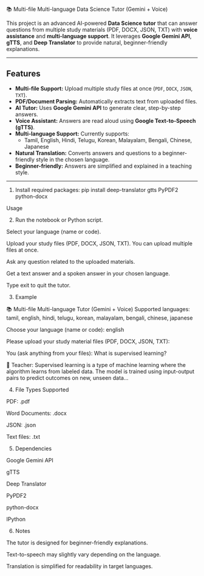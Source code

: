 📚 Multi-file Multi-language Data Science Tutor (Gemini + Voice)

This project is an advanced AI-powered **Data Science tutor** that can answer questions from multiple study materials (PDF, DOCX, JSON, TXT) with **voice assistance** and **multi-language support**. It leverages **Google Gemini API**, **gTTS**, and **Deep Translator** to provide natural, beginner-friendly explanations.

---

## Features

- **Multi-file Support:** Upload multiple study files at once (`PDF`, `DOCX`, `JSON`, `TXT`).
- **PDF/Document Parsing:** Automatically extracts text from uploaded files.
- **AI Tutor:** Uses **Google Gemini API** to generate clear, step-by-step answers.
- **Voice Assistant:** Answers are read aloud using **Google Text-to-Speech (gTTS)**.
- **Multi-language Support:** Currently supports:
  - Tamil, English, Hindi, Telugu, Korean, Malayalam, Bengali, Chinese, Japanese
- **Natural Translation:** Converts answers and questions to a beginner-friendly style in the chosen language.
- **Beginner-friendly:** Answers are simplified and explained in a teaching style.

---

1)  Install required packages:
pip install deep-translator gtts PyPDF2 python-docx

Usage

2)  Run the notebook or Python script.

Select your language (name or code).

Upload your study files (PDF, DOCX, JSON, TXT). You can upload multiple files at once.

Ask any question related to the uploaded materials.

Get a text answer and a spoken answer in your chosen language.

Type exit to quit the tutor.

3)  Example

📚 Multi-file Multi-language Tutor (Gemini + Voice)
Supported languages: tamil, english, hindi, telugu, korean, malayalam, bengali, chinese, japanese

Choose your language (name or code): english

Please upload your study material files (PDF, DOCX, JSON, TXT):

You (ask anything from your files): What is supervised learning?

📘 Teacher:
Supervised learning is a type of machine learning where the algorithm learns from labeled data. The model is trained using input-output pairs to predict outcomes on new, unseen data...


4)  File Types Supported

PDF: .pdf

Word Documents: .docx

JSON: .json

Text files: .txt

5)  Dependencies

Google Gemini API

gTTS

Deep Translator

PyPDF2

python-docx

IPython


6)  Notes

The tutor is designed for beginner-friendly explanations.

Text-to-speech may slightly vary depending on the language.

Translation is simplified for readability in target languages.

